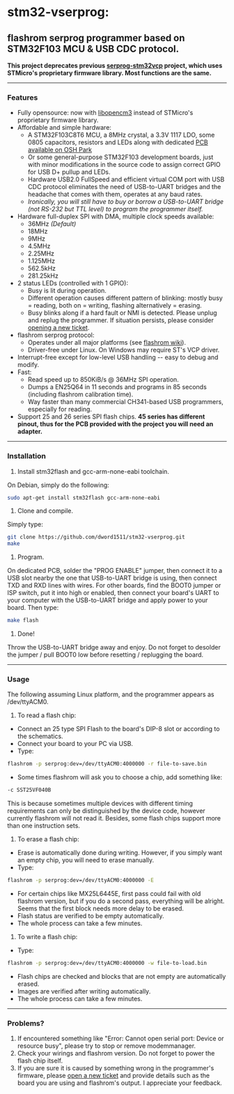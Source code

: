 # stm32-vserprog:
## flashrom serprog programmer based on STM32F103 MCU & USB CDC protocol.
**This project deprecates previous [serprog-stm32vcp](https://github.com/dword1511/serprog-stm32vcp) project, which uses STMicro's proprietary firmware library. Most functions are the same.**

* * *
### Features
* Fully opensource: now with [libopencm3](https://github.com/libopencm3/libopencm3) instead of STMicro's proprietary firmware library.
* Affordable and simple hardware:
  * A STM32F103C8T6 MCU, a 8MHz crystal, a 3.3V 1117 LDO, some 0805 capacitors, resistors and LEDs along with dedicated [PCB available on OSH Park](https://oshpark.com/shared_projects/08Rj6sSm)
  * Or some general-purpose STM32F103 development boards, just with minor modifications in the source code to assign correct GPIO for USB D+ pullup and LEDs.
  * Hardware USB2.0 FullSpeed and efficient virtual COM port with USB CDC protocol eliminates the need of USB-to-UART bridges and the headache that comes with them, operates at any baud rates.
  * *Ironically, you will still have to buy or borrow a USB-to-UART bridge (not RS-232 but TTL level) to program the programmer itself.*
* Hardware full-duplex SPI with DMA, multiple clock speeds available:
  * 36MHz *(Default)*
  * 18MHz
  * 9MHz
  * 4.5MHz
  * 2.25MHz
  * 1.125MHz
  * 562.5kHz
  * 281.25kHz
* 2 status LEDs (controlled with 1 GPIO):
  * Busy is lit during operation.
  * Different operation causes different pattern of blinking: mostly busy = reading, both on = writing, flashing alternatively = erasing.
  * Busy blinks along if a hard fault or NMI is detected. Please unplug and replug the programmer. If situation persists, please consider [opening a new ticket](https://github.com/dword1511/stm32-vserprog/issues).
* flashrom serprog protocol:
  * Operates under all major platforms (see [flashrom wiki](http://www.flashrom.org/Flashrom)).
  * Driver-free under Linux. On Windows may require ST's VCP driver.
* Interrupt-free except for low-level USB handling -- easy to debug and modify.
* Fast:
  * Read speed up to 850KiB/s @ 36MHz SPI operation.
  * Dumps a EN25Q64 in 11 seconds and programs in 85 seconds (including flashrom calibration time).
  * Way faster than many commercial CH341-based USB programmers, especially for reading.
* Support 25 and 26 series SPI flash chips. **45 series has different pinout, thus for the PCB provided with the project you will need an adapter.**

* * *
### Installation
1. Install stm32flash and gcc-arm-none-eabi toolchain.

  On Debian, simply do the following:

   ```bash
   sudo apt-get install stm32flash gcc-arm-none-eabi
   ```

1. Clone and compile.

  Simply type:

   ```bash
   git clone https://github.com/dword1511/stm32-vserprog.git
   make
   ```
1. Program.

  On dedicated PCB, solder the "PROG ENABLE" jumper, then connect it to a USB slot nearby the one that USB-to-UART bridge is using, then connect TXD and RXD lines with wires.
  For other boards, find the BOOT0 jumper or ISP switch, put it into high or enabled, then connect your board's UART to your computer with the USB-to-UART bridge and apply power to your board.
  Then type:

   ```bash
   make flash
   ```
1. Done!

  Throw the USB-to-UART bridge away and enjoy. Do not forget to desolder the jumper / pull BOOT0 low before resetting / replugging the board.

* * *
### Usage
The following assuming Linux platform, and the programmer appears as /dev/ttyACM0.

1. To read a flash chip:
  * Connect an 25 type SPI Flash to the board's DIP-8 slot or according to the schematics.
  * Connect your board to your PC via USB.
  * Type:

   ```bash
   flashrom -p serprog:dev=/dev/ttyACM0:4000000 -r file-to-save.bin
   ```
  * Some times flashrom will ask you to choose a chip, add something like:

   ```bash
   -c SST25VF040B
   ```
   This is because sometimes multiple devices with different timing requirements can only be distinguished by the device code, however currently flashrom will not read it. Besides, some flash chips support more than one instruction sets.
1. To erase a flash chip:
  * Erase is automatically done during writing. However, if you simply want an empty chip, you will need to erase manually.
  * Type:

   ```bash
   flashrom -p serprog:dev=/dev/ttyACM0:4000000 -E
   ```
  * For certain chips like MX25L6445E, first pass could fail with old flashrom version, but if you do a second pass, everything will be alright. Seems that the first block needs more delay to be erased.
  * Flash status are verified to be empty automatically.
  * The whole process can take a few minutes.
1. To write a flash chip:
  * Type:

   ```bash
   flashrom -p serprog:dev=/dev/ttyACM0:4000000 -w file-to-load.bin
   ```
  * Flash chips are checked and blocks that are not empty are automatically erased.
  * Images are verified after writing automatically.
  * The whole process can take a few minutes.

* * *
### Problems?
1. If encountered something like "Error: Cannot open serial port: Device or resource busy", please try to stop or remove modemmanager.
1. Check your wirings and flashrom version. Do not forget to power the flash chip itself.
1. If you are sure it is caused by something wrong in the programmer's firmware,
   please [open a new ticket](https://github.com/dword1511/stm32-vserprog/issues) and provide details such as the board you are using and flashrom's output. I appreciate your feedback.

